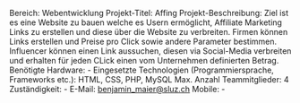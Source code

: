 Bereich: Webentwicklung
Projekt-Titel: Affing
Projekt-Beschreibung: Ziel ist es eine Website zu bauen welche es Usern ermöglicht, Affiliate Marketing Links zu erstellen und diese über die Website zu verbreiten. Firmen können Links erstellen und Preise pro Click sowie andere Parameter bestimmen. Influencer können einen  Link aussuchen, diesen via Social-Media verbreiten und erhalten für jeden CLick einen vom Unternehmen definierten Betrag.
Benötigte Hardware: -
Eingesetzte Technologien (Programmiersprache, Frameworks etc.): HTML, CSS, PHP, MySQL
Max. Anzahl Teammitglieder: 4
Zuständigkeit: -
E-Mail: benjamin_maier@sluz.ch
Mobile: -
